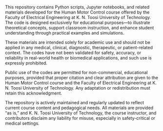 This repository contains Python scripts, Jupyter notebooks, and related materials developed for the Human Motor Control course 
offered by the Faculty of Electrical Engineering at K. N. Toosi University of Technology. The code is designed exclusively for 
educational purposes—to illustrate theoretical concepts, support classroom instruction, and enhance student understanding through 
practical examples and simulations.

These materials are intended solely for academic use and should not be applied in any medical, clinical, diagnostic, therapeutic, 
or patient-related context. The codes have not been validated for safety, accuracy, or reliability in real-world health or biomedical 
applications, and such use is expressly prohibited.

Public use of the codes are permitted for non-commercial, educational purposes, provided that proper citation and clear attribution 
are given to the Human Motor Control course and the Faculty of Electrical Engineering at K. N. Toosi University of Technology. 
Any adaptation or redistribution must retain this acknowledgment.

The repository is actively maintained and regularly updated to reflect current course content and pedagogical needs. All materials are 
provided “as is,” and K. N. Toosi University of Technology, the course instructor, and contributors disclaim any liability for misuse, 
especially in safety-critical or medical settings.

